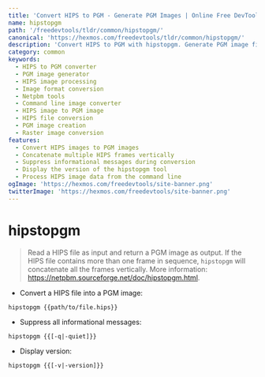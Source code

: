 ```yaml
---
title: 'Convert HIPS to PGM - Generate PGM Images | Online Free DevTools by Hexmos'
name: hipstopgm
path: '/freedevtools/tldr/common/hipstopgm/'
canonical: 'https://hexmos.com/freedevtools/tldr/common/hipstopgm/'
description: 'Convert HIPS to PGM with hipstopgm. Generate PGM image files from HIPS image data. Free online tool, no registration required.'
category: common
keywords:
  - HIPS to PGM converter
  - PGM image generator
  - HIPS image processing
  - Image format conversion
  - Netpbm tools
  - Command line image converter
  - HIPS image to PGM image
  - HIPS file conversion
  - PGM image creation
  - Raster image conversion
features:
  - Convert HIPS images to PGM images
  - Concatenate multiple HIPS frames vertically
  - Suppress informational messages during conversion
  - Display the version of the hipstopgm tool
  - Process HIPS image data from the command line
ogImage: 'https://hexmos.com/freedevtools/site-banner.png'
twitterImage: 'https://hexmos.com/freedevtools/site-banner.png'
---
```


# hipstopgm

> Read a HIPS file as input and return a PGM image as output.
> If the HIPS file contains more than one frame in sequence, `hipstopgm` will concatenate all the frames vertically.
> More information: <https://netpbm.sourceforge.net/doc/hipstopgm.html>.

- Convert a HIPS file into a PGM image:

`hipstopgm {{path/to/file.hips}}`

- Suppress all informational messages:

`hipstopgm {{[-q|-quiet]}}`

- Display version:

`hipstopgm {{[-v|-version]}}`
